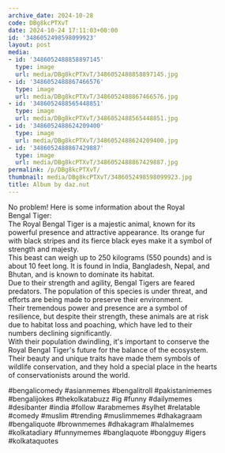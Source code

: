 ```yaml
---
archive_date: 2024-10-28
code: DBg8kcPTXvT
date: 2024-10-24 17:11:03+00:00
id: '3486052498598099923'
layout: post
media:
- id: '3486052488858897145'
  type: image
  url: media/DBg8kcPTXvT/3486052488858897145.jpg
- id: '3486052488867466576'
  type: image
  url: media/DBg8kcPTXvT/3486052488867466576.jpg
- id: '3486052488565448851'
  type: image
  url: media/DBg8kcPTXvT/3486052488565448851.jpg
- id: '3486052488624209400'
  type: image
  url: media/DBg8kcPTXvT/3486052488624209400.jpg
- id: '3486052488867429887'
  type: image
  url: media/DBg8kcPTXvT/3486052488867429887.jpg
permalink: /p/DBg8kcPTXvT/
thumbnail: media/DBg8kcPTXvT/3486052498598099923.jpg
title: Album by daz.nut
---
```


No problem! Here is some information about the Royal  
Bengal Tiger:  
The Royal Bengal Tiger is a majestic animal, known for its  
powerful presence and attractive appearance. Its orange fur  
with black stripes and its fierce black eyes make it a symbol of  
strength and majesty.  
This beast can weigh up to 250 kilograms (550 pounds) and is  
about 10 feet long. It is found in India, Bangladesh, Nepal, and  
Bhutan, and is known to dominate its habitat.  
Due to their strength and agility, Bengal Tigers are feared  
predators. The population of this species is under threat, and  
efforts are being made to preserve their environment.  
Their tremendous power and presence are a symbol of  
resilience, but despite their strength, these animals are at risk  
due to habitat loss and poaching, which have led to their  
numbers declining significantly.  
With their population dwindling, it's important to conserve the  
Royal Bengal Tiger's future for the balance of the ecosystem.  
Their beauty and unique traits have made them symbols of  
wildlife conservation, and they hold a special place in the hearts  
of conservationists around the world.  
  
#bengalicomedy #asianmemes #bengalitroll #pakistanimemes  
#bengalijokes #thekolkatabuzz #ig #funny #dailymemes  
#desibanter #india #follow #arabmemes #sylhet #relatable  
#comedy #muslim #trending #muslimmemes #dhakagraam  
#bengaliquote #brownmemes #dhakagram #halalmemes  
#kolkatadiary #funnymemes #banglaquote #bongguy #igers  
#kolkataquotes